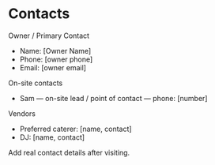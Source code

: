 # Contacts

Owner / Primary Contact
- Name: [Owner Name]
- Phone: [owner phone]
- Email: [owner email]

On-site contacts
- Sam — on-site lead / point of contact — phone: [number]

Vendors
- Preferred caterer: [name, contact]
- DJ: [name, contact]

Add real contact details after visiting.